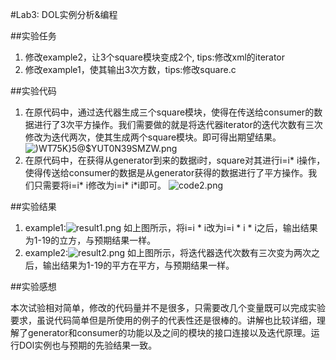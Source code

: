 #Lab3: DOL实例分析&编程

##实验任务

1. 修改example2，让3个square模块变成2个, tips:修改xml的iterator 
2.  修改example1，使其输出3次方数，tips:修改square.c

##实验代码

1. 在原代码中，通过迭代器生成三个square模块，使得在传送给consumer的数据进行了3次平方操作。我们需要做的就是将迭代器iterator的迭代次数有三次修改为迭代两次，使其生成两个square模块。即可得出期望结果。
 ![)WT7`5K}5@`$YUT0N39SMZW.png](https://ooo.0o0.ooo/2016/11/11/582576ee64e5d.png)
2. 在原代码中，在获得从generator到来的数据i时，square对其进行i=i* i操作，使得传送给consumer的数据是从generator获得的数据进行了平方操作。我们只需要将i=i* i修改为i=i* i*i即可。
![code2.png](https://ooo.0o0.ooo/2016/11/11/58257866890a9.png)

##实验结果

1. example1:![result1.png](https://ooo.0o0.ooo/2016/11/11/582578645ee02.png)
如上图所示，将i=i * i改为i=i * i * i之后，输出结果为1-19的立方，与预期结果一样。
2. example2:![result2.png](https://ooo.0o0.ooo/2016/11/11/5825786544f9b.png)
如上图所示，将迭代器迭代次数有三次变为两次之后，输出结果为1-19的平方在平方，与预期结果一样。

##实验感想

本次试验相对简单，修改的代码量并不是很多，只需要改几个变量既可以完成实验要求，虽说代码简单但是所使用的例子的代表性还是很棒的。讲解也比较详细，理解了generator和consumer的功能以及之间的模块的接口连接以及迭代原理。运行DOl实例也与预期的先验结果一致。
